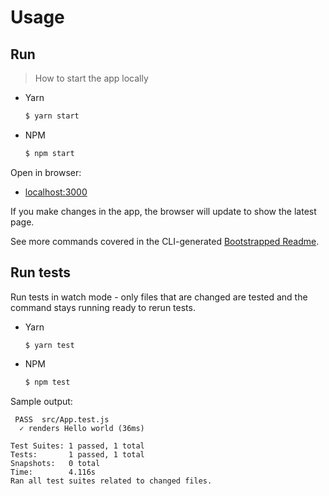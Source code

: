 # Usage


## Run
> How to start the app locally

- Yarn
    ```sh
    $ yarn start
    ```
- NPM
    ```sh
    $ npm start
    ```

Open in browser:

- [localhost:3000](http://localhost:3000/)

If you make changes in the app, the browser will update to show the latest page.

See more commands covered in the CLI-generated [Bootstrapped Readme](bootstrapped-readme.md).


## Run tests

Run tests in watch mode - only files that are changed are tested and the command stays running ready to rerun tests.

- Yarn
    ```sh
    $ yarn test
    ```
- NPM
    ```sh
    $ npm test
    ```

Sample output:

```
 PASS  src/App.test.js
  ✓ renders Hello world (36ms)

Test Suites: 1 passed, 1 total
Tests:       1 passed, 1 total
Snapshots:   0 total
Time:        4.116s
Ran all test suites related to changed files.
```
